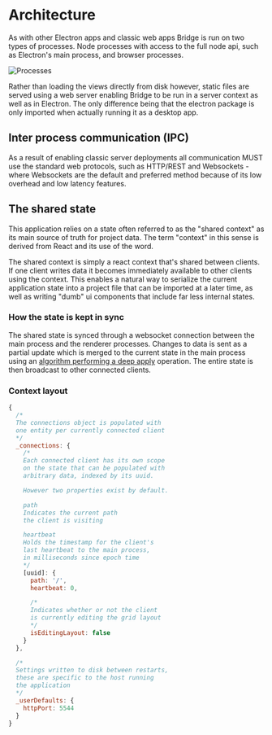# Architecture

As with other Electron apps and classic web apps Bridge is run on two types of processes. Node processes with access to the full node api, such as Electron's main process, and browser processes.

![Processes](/media/docs/architecture/client-server.png)

Rather than loading the views directly from disk however, static files are served using a web server enabling Bridge to be run in a server context as well as in Electron. The only difference being that the electron package is only imported when actually running it as a desktop app.

## Inter process communication (IPC)

As a result of enabling classic server deployments all communication MUST use the standard web protocols, such as HTTP/REST and Websockets - where Websockets are the default and preferred method because of its low overhead and low latency features.

## The shared state

This application relies on a state often referred to as the "shared context" as its main source of truth for project data. The term "context" in this sense is derived from React and its use of the word.

The shared context is simply a react context that's shared between clients. If one client writes data it becomes immediately available to other clients using the context. This enables a natural way to serialize the current application state into a project file that can be imported at a later time, as well as writing "dumb" ui components that include far less internal states.

### How the state is kept in sync

The shared state is synced through a websocket connection between the main process and the renderer processes. Changes to data is sent as a partial update which is merged to the current state in the main process using an [algorithm performing a deep apply](/lib/utils.js) operation. The entire state is then broadcast to other connected clients.

### Context layout

```javascript
{
  /*
  The connections object is populated with
  one entity per currently connected client
  */
  _connections: {
    /*
    Each connected client has its own scope
    on the state that can be populated with
    arbitrary data, indexed by its uuid.

    However two properties exist by default.

    path
    Indicates the current path
    the client is visiting

    heartbeat
    Holds the timestamp for the client's
    last heartbeat to the main process,
    in milliseconds since epoch time
    */
    [uuid]: {
      path: '/',
      heartbeat: 0,

      /*
      Indicates whether or not the client
      is currently editing the grid layout
      */
      isEditingLayout: false
    }
  },

  /*
  Settings written to disk between restarts,
  these are specific to the host running 
  the application
  */
  _userDefaults: {
    httpPort: 5544
  }
}
```